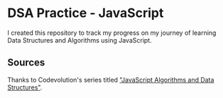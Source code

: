 # DSA Practice - JavaScript

I created this repository to track my progress on my journey of learning Data Structures and Algorithms using JavaScript.

## Sources
Thanks to Codevolution's series titled ["JavaScript Algorithms and Data Structures"](https://www.youtube.com/results?search_query=dsa+js](https://www.youtube.com/playlist?list=PLC3y8-rFHvwjPxNAKvZpdnsr41E0fCMMP)https://www.youtube.com/playlist?list=PLC3y8-rFHvwjPxNAKvZpdnsr41E0fCMMP). 
